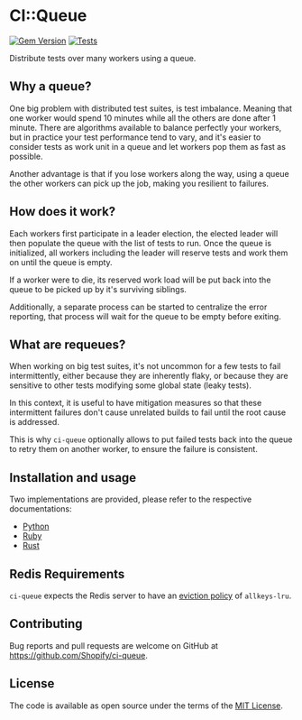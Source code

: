 # CI::Queue

[![Gem Version](https://badge.fury.io/rb/ci-queue.svg)](https://rubygems.org/gems/ci-queue)
[![Tests](https://github.com/Shopify/ci-queue/workflows/Tests/badge.svg?branch=master)](https://github.com/Shopify/ci-queue/actions?query=workflow%3ATests)

Distribute tests over many workers using a queue.

## Why a queue?

One big problem with distributed test suites, is test imbalance. Meaning that one worker would spend 10 minutes while all the others are done after 1 minute.
There are algorithms available to balance perfectly your workers, but in practice your test performance tend to vary, and it's easier to consider tests as work unit in a queue and let workers pop them as fast as possible.

Another advantage is that if you lose workers along the way, using a queue the other workers can pick up the job, making you resilient to failures.

## How does it work?

Each workers first participate in a leader election, the elected leader will then populate the queue with the list of tests to run.
Once the queue is initialized, all workers including the leader will reserve tests and work them on until the queue is empty.

If a worker were to die, its reserved work load will be put back into the queue to be picked up by it's surviving siblings.

Additionally, a separate process can be started to centralize the error reporting, that process will wait for the queue to be empty before exiting.

## What are requeues?

When working on big test suites, it's not uncommon for a few tests to fail intermittently, either because they are inherently flaky,
or because they are sensitive to other tests modifying some global state (leaky tests).

In this context, it is useful to have mitigation measures so that these intermittent failures don't cause unrelated builds to fail until the root cause is addressed.

This is why `ci-queue` optionally allows to put failed tests back into the queue to retry them on another worker, to ensure the failure is consistent.

## Installation and usage

Two implementations are provided, please refer to the respective documentations:

- [Python](python/)
- [Ruby](ruby/)
- [Rust](rust/)

## Redis Requirements

`ci-queue` expects the Redis server to have an [eviction policy](https://redis.io/docs/manual/eviction/#eviction-policies) of `allkeys-lru`.

## Contributing

Bug reports and pull requests are welcome on GitHub at https://github.com/Shopify/ci-queue.

## License

The code is available as open source under the terms of the [MIT License](http://opensource.org/licenses/MIT).
